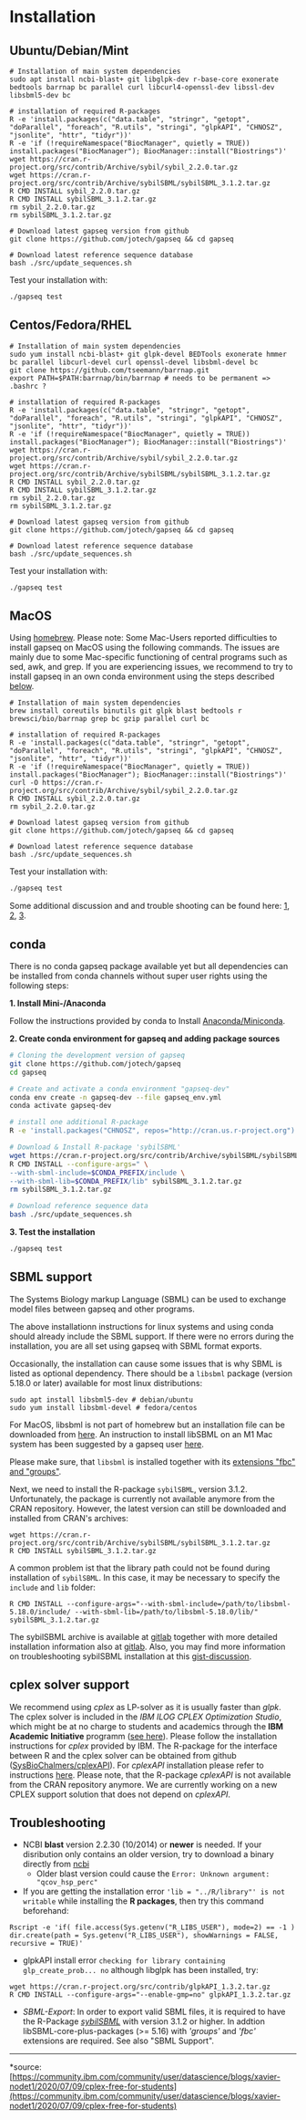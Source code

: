 # Installation

## Ubuntu/Debian/Mint
```
# Installation of main system dependencies
sudo apt install ncbi-blast+ git libglpk-dev r-base-core exonerate bedtools barrnap bc parallel curl libcurl4-openssl-dev libssl-dev libsbml5-dev bc

# installation of required R-packages
R -e 'install.packages(c("data.table", "stringr", "getopt", "doParallel", "foreach", "R.utils", "stringi", "glpkAPI", "CHNOSZ", "jsonlite", "httr", "tidyr"))'
R -e 'if (!requireNamespace("BiocManager", quietly = TRUE)) install.packages("BiocManager"); BiocManager::install("Biostrings")'
wget https://cran.r-project.org/src/contrib/Archive/sybil/sybil_2.2.0.tar.gz
wget https://cran.r-project.org/src/contrib/Archive/sybilSBML/sybilSBML_3.1.2.tar.gz
R CMD INSTALL sybil_2.2.0.tar.gz
R CMD INSTALL sybilSBML_3.1.2.tar.gz
rm sybil_2.2.0.tar.gz
rm sybilSBML_3.1.2.tar.gz

# Download latest gapseq version from github
git clone https://github.com/jotech/gapseq && cd gapseq

# Download latest reference sequence database
bash ./src/update_sequences.sh
```

Test your installation with:
```sh
./gapseq test
```

## Centos/Fedora/RHEL
```
# Installation of main system dependencies
sudo yum install ncbi-blast+ git glpk-devel BEDTools exonerate hmmer bc parallel libcurl-devel curl openssl-devel libsbml-devel bc
git clone https://github.com/tseemann/barrnap.git
export PATH=$PATH:barrnap/bin/barrnap # needs to be permanent => .bashrc ?

# installation of required R-packages
R -e 'install.packages(c("data.table", "stringr", "getopt", "doParallel", "foreach", "R.utils", "stringi", "glpkAPI", "CHNOSZ", "jsonlite", "httr", "tidyr"))'
R -e 'if (!requireNamespace("BiocManager", quietly = TRUE)) install.packages("BiocManager"); BiocManager::install("Biostrings")'
wget https://cran.r-project.org/src/contrib/Archive/sybil/sybil_2.2.0.tar.gz
wget https://cran.r-project.org/src/contrib/Archive/sybilSBML/sybilSBML_3.1.2.tar.gz
R CMD INSTALL sybil_2.2.0.tar.gz
R CMD INSTALL sybilSBML_3.1.2.tar.gz
rm sybil_2.2.0.tar.gz
rm sybilSBML_3.1.2.tar.gz

# Download latest gapseq version from github
git clone https://github.com/jotech/gapseq && cd gapseq

# Download latest reference sequence database
bash ./src/update_sequences.sh
```

Test your installation with:
```sh
./gapseq test
```

## MacOS
Using [homebrew](https://brew.sh). Please note: Some Mac-Users reported difficulties to install gapseq on MacOS using the following commands. The issues are mainly due to some Mac-specific functioning of central programs such as sed, awk, and grep. If you are experiencing issues, we recommend to try to install gapseq in an own conda environment using the steps described [below](#conda).
```
# Installation of main system dependencies
brew install coreutils binutils git glpk blast bedtools r brewsci/bio/barrnap grep bc gzip parallel curl bc

# installation of required R-packages
R -e 'install.packages(c("data.table", "stringr", "getopt", "doParallel", "foreach", "R.utils", "stringi", "glpkAPI", "CHNOSZ", "jsonlite", "httr", "tidyr"))'
R -e 'if (!requireNamespace("BiocManager", quietly = TRUE)) install.packages("BiocManager"); BiocManager::install("Biostrings")'
curl -O https://cran.r-project.org/src/contrib/Archive/sybil/sybil_2.2.0.tar.gz
R CMD INSTALL sybil_2.2.0.tar.gz
rm sybil_2.2.0.tar.gz

# Download latest gapseq version from github
git clone https://github.com/jotech/gapseq && cd gapseq

# Download latest reference sequence database
bash ./src/update_sequences.sh
```

Test your installation with:
```sh
./gapseq test
```

Some additional discussion and and trouble shooting can be found here: [1](https://apple.stackexchange.com/a/69332), [2](https://github.com/jotech/gapseq/issues/28), [3](https://github.com/jotech/gapseq/issues/143#issuecomment-1263349021).

## conda
There is no conda gapseq package available yet but all dependencies can be installed from conda channels without super user rights using the following steps:

**1. Install Mini-/Anaconda**

Follow the instructions provided by conda to Install [Anaconda/Miniconda](https://conda.io/projects/conda/en/latest/user-guide/install/index.html).

**2. Create conda environment for gapseq and adding package sources**

```sh
# Cloning the development version of gapseq
git clone https://github.com/jotech/gapseq
cd gapseq

# Create and activate a conda environment "gapseq-dev"
conda env create -n gapseq-dev --file gapseq_env.yml
conda activate gapseq-dev

# install one additional R-package
R -e 'install.packages("CHNOSZ", repos="http://cran.us.r-project.org")'

# Download & Install R-package 'sybilSBML'
wget https://cran.r-project.org/src/contrib/Archive/sybilSBML/sybilSBML_3.1.2.tar.gz
R CMD INSTALL --configure-args=" \
--with-sbml-include=$CONDA_PREFIX/include \
--with-sbml-lib=$CONDA_PREFIX/lib" sybilSBML_3.1.2.tar.gz
rm sybilSBML_3.1.2.tar.gz

# Download reference sequence data
bash ./src/update_sequences.sh
```

**3. Test the installation**

```sh
./gapseq test
```

## SBML support
The Systems Biology markup Language (SBML) can be used to exchange model files between gapseq and other programs.

The above installationn instructions for linux systems and using conda should already include the SBML support. If there were no errors during the installation, you are all set using gapseq with SBML format exports.

Occasionally, the installation can cause some issues that is why SBML is listed as optional dependency.
There should be a ``libsbml`` package (version 5.18.0 or later) available for most linux distributions:
```
sudo apt install libsbml5-dev # debian/ubuntu
sudo yum install libsbml-devel # fedora/centos
```
For MacOS, libsbml is not part of homebrew but an installation file can be downloaded from [here](https://sourceforge.net/projects/sbml/files/libsbml/5.18.0/stable/Mac%20OS%20X/). An instruction to install libSBML on an M1 Mac system has been suggested by a gapseq user [here](https://github.com/jotech/gapseq/issues/143#issuecomment-1263349021).

Please make sure, that `libsbml` is installed together with its [extensions "fbc" and "groups"](https://sbml.org/software/libsbml/).

Next, we need to install the R-package `sybilSBML`, version 3.1.2. Unfortunately, the package is currently not available anymore from the CRAN repository. However, the latest version can still be downloaded and installed from CRAN's archives:

```
wget https://cran.r-project.org/src/contrib/Archive/sybilSBML/sybilSBML_3.1.2.tar.gz
R CMD INSTALL sybilSBML_3.1.2.tar.gz
```
A common problem ist that the library path could not be found during installation of ``sybilSBML``. In this case, it may be necessary to specify the ``include`` and ``lib`` folder:
```
R CMD INSTALL --configure-args="--with-sbml-include=/path/to/libsbml-5.18.0/include/ --with-sbml-lib=/path/to/libsbml-5.18.0/lib/" sybilSBML_3.1.2.tar.gz
```
The sybilSBML archive is available at [gitlab](https://gitlab.cs.uni-duesseldorf.de/general/ccb/sybilSBML) together with more detailed installation information also at [gitlab](https://gitlab.cs.uni-duesseldorf.de/general/ccb/sybilSBML/-/blob/master/inst/INSTALL). Also, you may find more information on troubleshooting sybilSBML installation at this [gist-discussion](https://gist.github.com/dosorio/ea4baf66ee68821014d7dc6d92a48c55).

## cplex solver support

We recommend using *cplex* as LP-solver as it is usually faster than *glpk*. The cplex solver is included in the *IBM ILOG CPLEX Optimization Studio*, which might be at no charge to students and academics through the **IBM Academic Initiative** programm ([see here](https://community.ibm.com/community/user/ai-datascience/blogs/xavier-nodet1/2020/07/09/cplex-free-for-students)). Please follow the installation instructions for *cplex* provided by IBM.
The R-package for the interface between R and the cplex solver can be obtained from github ([SysBioChalmers/cplexAPI](https://github.com/SysBioChalmers/cplexAPI)). For *cplexAPI* installation please refer to instructions [here](https://github.com/SysBioChalmers/cplexAPI/blob/3070a6b60bb650919ee1b0db8b8223de99f88c3a/inst/INSTALL). Please note, that the R-package *cplexAPI* is not available from the CRAN repository anymore. We are currently working on a new CPLEX support solution that does not depend on *cplexAPI*.  


## Troubleshooting
- NCBI **blast** version 2.2.30 (10/2014) or **newer** is needed. If your disribution only contains an older version, try to download a binary directly from [ncbi](https://shorturl.at/jkAH0)
  * Older blast version could cause the ``Error: Unknown argument: "qcov_hsp_perc"``
- If you are getting the installation error ``'lib = "../R/library"' is not writable`` while installing the **R packages**, then try this command beforehand:
```
Rscript -e 'if( file.access(Sys.getenv("R_LIBS_USER"), mode=2) == -1 ) dir.create(path = Sys.getenv("R_LIBS_USER"), showWarnings = FALSE, recursive = TRUE)'
```
- glpkAPI install error ``checking for library containing glp_create_prob... no`` although libglpk has been installed, try:
```
wget https://cran.r-project.org/src/contrib/glpkAPI_1.3.2.tar.gz
R CMD INSTALL --configure-args="--enable-gmp=no" glpkAPI_1.3.2.tar.gz
```
- *SBML-Export*: In order to export valid SBML files, it is required to have the R-Package [*sybilSBML*](https://cran.r-project.org/web/packages/sybilSBML/index.html) with version 3.1.2 or higher. In addtion libSBML-core-plus-packages (>= 5.16) with *'groups'* and *'fbc'* extensions are required. See also "SBML Support".

***
*source: [https://community.ibm.com/community/user/datascience/blogs/xavier-nodet1/2020/07/09/cplex-free-for-students](https://community.ibm.com/community/user/datascience/blogs/xavier-nodet1/2020/07/09/cplex-free-for-students)
